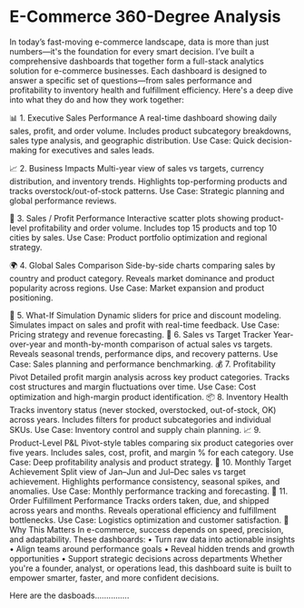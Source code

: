# E-Commerce 360-Degree Analysis

In today’s fast-moving e-commerce landscape, data is more than just numbers—it's the foundation for every smart decision. 
I’ve built a comprehensive dashboards that together form a full-stack analytics solution for e-commerce businesses.
Each dashboard is designed to answer a specific set of questions—from sales performance and profitability to inventory health and fulfillment efficiency. Here's a deep dive into what they do and how they work together:

📊 1. Executive Sales Performance
A real-time dashboard showing daily sales, profit, and order volume. Includes product subcategory breakdowns, sales type analysis, and geographic distribution. 
Use Case: Quick decision-making for executives and sales leads.

📈 2. Business Impacts
Multi-year view of sales vs targets, currency distribution, and inventory trends. Highlights top-performing products and tracks overstock/out-of-stock patterns. 
Use Case: Strategic planning and global performance reviews.

🎯 3. Sales / Profit Performance
Interactive scatter plots showing product-level profitability and order volume. Includes top 15 products and top 10 cities by sales. 
Use Case: Product portfolio optimization and regional strategy.

🌍 4. Global Sales Comparison
Side-by-side charts comparing sales by country and product category. Reveals market dominance and product popularity across regions. 
Use Case: Market expansion and product positioning.

🔄 5. What-If Simulation
Dynamic sliders for price and discount modeling. Simulates impact on sales and profit with real-time feedback. Use Case: Pricing strategy and revenue forecasting.
📅 6. Sales vs Target Tracker
Year-over-year and month-by-month comparison of actual sales vs targets. Reveals seasonal trends, performance dips, and recovery patterns. 
Use Case: Sales planning and performance benchmarking.
💰 7. Profitability Pivot
Detailed profit margin analysis across key product categories. Tracks cost structures and margin fluctuations over time. 
Use Case: Cost optimization and high-margin product identification.
📦 8. Inventory Health
Tracks inventory status (never stocked, overstocked, out-of-stock, OK) across years. Includes filters for product subcategories and individual SKUs. 
Use Case: Inventory control and supply chain planning.
📈 9. Product-Level P&L
Pivot-style tables comparing six product categories over five years. Includes sales, cost, profit, and margin % for each category. 
Use Case: Deep profitability analysis and product strategy.
📆 10. Monthly Target Achievement
Split view of Jan–Jun and Jul–Dec sales vs target achievement. Highlights performance consistency, seasonal spikes, and anomalies.
Use Case: Monthly performance tracking and forecasting.
🚚 11. Order Fulfillment Performance
Tracks orders taken, due, and shipped across years and months. Reveals operational efficiency and fulfillment bottlenecks. 
Use Case: Logistics optimization and customer satisfaction.
🛒 Why This Matters
In e-commerce, success depends on speed, precision, and adaptability. These dashboards:
	• Turn raw data into actionable insights
	• Align teams around performance goals
	• Reveal hidden trends and growth opportunities
	• Support strategic decisions across departments
Whether you're a founder, analyst, or operations lead, this dashboard suite is built to empower smarter, faster, and more confident decisions.

Here are the dasboads...............
